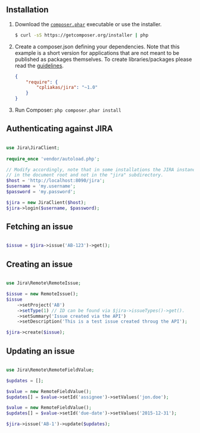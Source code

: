 ## Installation

1. Download the [`composer.phar`](https://getcomposer.org/composer.phar) executable or use the installer.

    ``` sh
    $ curl -sS https://getcomposer.org/installer | php
    ```


2. Create a composer.json defining your dependencies. Note that this example is
a short version for applications that are not meant to be published as packages
themselves. To create libraries/packages please read the [guidelines](https://packagist.org/about).

    ``` json
    {
        "require": {
            "cpliakas/jira": "~1.0"
        }
    }
    ```

3. Run Composer: `php composer.phar install`


## Authenticating against JIRA

``` php

use Jira\JiraClient;
    
require_once 'vendor/autoload.php';

// Modify accordingly, note that in some installations the JIRA instance is
// in the document root and not in the "jira" subdirectory.
$host = 'http://localhost:8090/jira';
$username = 'my.username';
$password = 'my.password';

$jira = new JiraClient($host);
$jira->login($username, $password);

```


## Fetching an issue

``` php

$issue = $jira->issue('AB-123')->get();

```

## Creating an issue

``` php

use Jira\Remote\RemoteIssue;

$issue = new RemoteIssue();
$issue
    ->setProject('AB')
    ->setType(1) // ID can be found via $jira->issueTypes()->get().
    ->setSummary('Issue created via the API')
    ->setDescription('This is a test issue created throug the API');

$jira->create($issue);

```

## Updating an issue

``` php

use Jira\Remote\RemoteFieldValue;

$updates = [];

$value = new RemoteFieldValue();
$updates[] = $value->setId('assignee')->setValues('jon.doe');

$value = new RemoteFieldValue();
$updates[] = $value->setId('due-date')->setValues('2015-12-31');

$jira->issue('AB-1')->update($updates);

```

